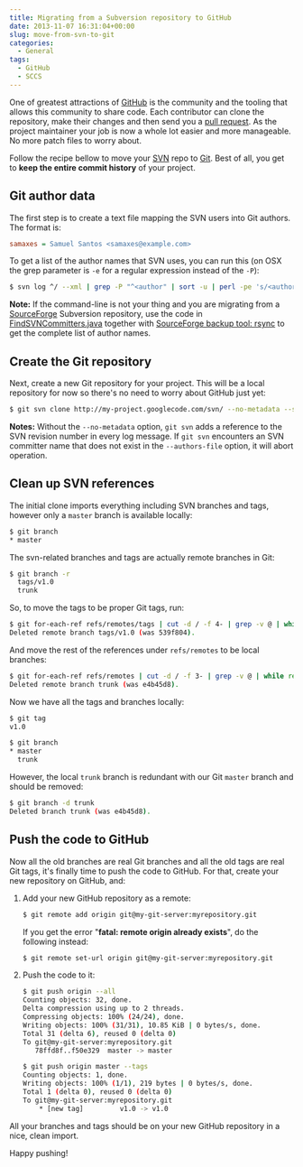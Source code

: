 ```yaml
---
title: Migrating from a Subversion repository to GitHub
date: 2013-11-07 16:31:04+00:00
slug: move-from-svn-to-git
categories:
  - General
tags:
  - GitHub
  - SCCS
---
```


One of greatest attractions of [GitHub](https://github.com/) is the community and the tooling that allows this community to share code. Each contributor can clone the repository, make their changes and then send you a [pull request](https://help.github.com/articles/using-pull-requests/). As the project maintainer your job is now a whole lot easier and more manageable. No more patch files to worry about.

Follow the recipe bellow to move your [SVN](http://subversion.apache.org/) repo to [Git](https://git-scm.com/).
Best of all, you get to **keep the entire commit history** of your project.

<!--more-->

## Git author data

The first step is to create a text file mapping the SVN users into Git authors. The format is:

```ini
samaxes = Samuel Santos <samaxes@example.com>
```

To get a list of the author names that SVN uses, you can run this (on OSX the grep parameter is `-e` for a regular expression instead of the `-P`):

```sh
$ svn log ^/ --xml | grep -P "^<author" | sort -u | perl -pe 's/<author>(.*?)<\/author>/$1 = /' > authors.txt
```

**Note:** If the command-line is not your thing and you are migrating from a [SourceForge](http://sourceforge.net/) Subversion repository, use the code in [FindSVNCommitters.java](https://gist.github.com/samaxes/5674973) together with [SourceForge backup tool: rsync](http://sourceforge.net/apps/trac/sourceforge/wiki/Subversion#Backups) to get the complete list of author names.

## Create the Git repository

Next, create a new Git repository for your project. This will be a local repository for now so there's no need to worry about GitHub just yet:

```sh
$ git svn clone http://my-project.googlecode.com/svn/ --no-metadata --stdlayout --authors-file=../authors.txt my_project
```

**Notes:** Without the `--no-metadata` option, `git svn` adds a reference to the SVN revision number in every log message.
If `git svn` encounters an SVN committer name that does not exist in the `--authors-file` option, it will abort operation.

## Clean up SVN references

The initial clone imports everything including SVN branches and tags, however only a `master` branch is available locally:

```sh
$ git branch
* master
```

The svn-related branches and tags are actually remote branches in Git:

```sh
$ git branch -r
  tags/v1.0
  trunk
  ```

So, to move the tags to be proper Git tags, run:

```sh
$ git for-each-ref refs/remotes/tags | cut -d / -f 4- | grep -v @ | while read tagname; do git tag "$tagname" "tags/$tagname"; git branch -r -d "tags/$tagname"; done
Deleted remote branch tags/v1.0 (was 539f804).
```

And move the rest of the references under `refs/remotes` to be local branches:

```sh
$ git for-each-ref refs/remotes | cut -d / -f 3- | grep -v @ | while read branchname; do git branch "$branchname" "refs/remotes/$branchname"; git branch -r -d "$branchname"; done
Deleted remote branch trunk (was e4b45d8).
```

Now we have all the tags and branches locally:

```sh
$ git tag
v1.0
```

```sh
$ git branch
* master
  trunk
  ```

However, the local `trunk` branch is redundant with our Git `master` branch and should be removed:

```sh
$ git branch -d trunk
Deleted branch trunk (was e4b45d8).
```

## Push the code to GitHub

Now all the old branches are real Git branches and all the old tags are real Git tags, it's finally time to push the code to GitHub. For that, create your new repository on GitHub, and:

1. Add your new GitHub repository as a remote:

    ```sh
    $ git remote add origin git@my-git-server:myrepository.git
    ```

    If you get the error "**fatal: remote origin already exists**", do the following instead:

    ```sh
    $ git remote set-url origin git@my-git-server:myrepository.git
    ```

2. Push the code to it:

    ```sh
    $ git push origin --all
    Counting objects: 32, done.
    Delta compression using up to 2 threads.
    Compressing objects: 100% (24/24), done.
    Writing objects: 100% (31/31), 10.85 KiB | 0 bytes/s, done.
    Total 31 (delta 6), reused 0 (delta 0)
    To git@my-git-server:myrepository.git
       78ffd8f..f50e329  master -> master
    ```

    ```sh
    $ git push origin master --tags
    Counting objects: 1, done.
    Writing objects: 100% (1/1), 219 bytes | 0 bytes/s, done.
    Total 1 (delta 0), reused 0 (delta 0)
    To git@my-git-server:myrepository.git
        * [new tag]         v1.0 -> v1.0
    ```

All your branches and tags should be on your new GitHub repository in a nice, clean import.

Happy pushing!

